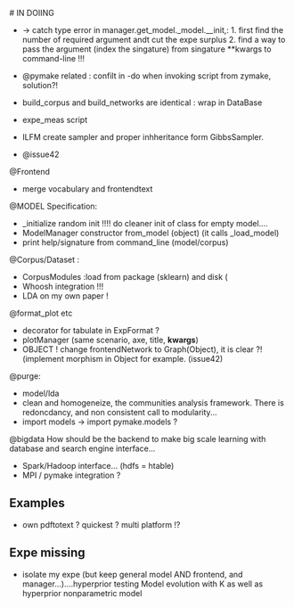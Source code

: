 # IN DOIING

* -> catch type error in manager.get_model._model.__init,:
        1. first find the number of required argument andt cut the expe surplus
        2. find a way to pass the argument (index the singature) from singature **kwargs to command-line !!!

* @pymake related : confilt in -do when invoking script from zymake, solution?! 
* build_corpus and build_networks are identical : wrap in DataBase
* expe_meas script
* ILFM create sampler and proper inhheritance form GibbsSampler.
* @issue42

@Frontend
* merge vocabulary and frontendtext


@MODEL Specification:
*  \_initialize  random init !!!! do cleaner init of class for empty model....
* ModelManager constructor from_model (object) (it calls \_load_model)
* print help/signature from command_line (model/corpus)

@Corpus/Dataset : 
* CorpusModules :load from package (sklearn) and disk (
* Whoosh integration !!!
* LDA on my own paper !


@format_plot etc
* decorator for tabulate in ExpFormat ?
* plotManager (same scenario, axe, title, **kwargs**)
* OBJECT ! change frontendNetwork to Graph(Object), it is clear ?! (implement morphism in Object for example. (issue42)

@purge: 
* model/lda
* clean and homogeneize, the communities analysis framework. There is redoncdancy, and non consistent call to modularity...
* import models -> import pymake.models ?


@bigdata How should be the backend to make big scale learning with database and search engine interface...
* Spark/Hadoop interface... (hdfs = htable)
* MPI / pymake integration ?

## Examples
* own pdftotext ? quickest ? multi platform !?

## Expe missing
* isolate my expe (but keep general model AND frontend, and manager...)....hyperprior testing
Model evolution with K as well as hyperprior nonparametric model
